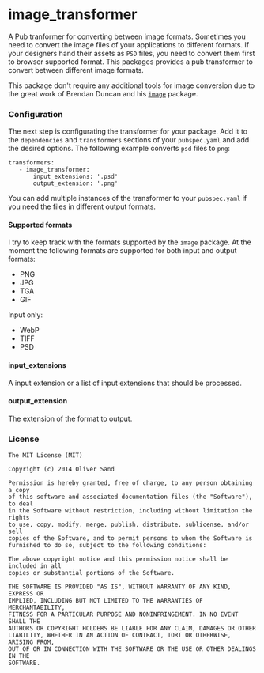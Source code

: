 image_transformer
=================

A Pub tranformer for converting between image formats. Sometimes you need to
convert the image files of your applications to different formats. If your
designers hand their assets as ```PSD``` files, you need to convert them first
to browser supported format. This packages provides a pub transformer to convert
between different image formats.

This package don't require any additional tools for image conversion due to the
great work of Brendan Duncan and his [```image```](https://github.com/brendan-duncan/image) 
package.

### Configuration

The next step is configurating the transformer for your package. Add it to the 
```dependencies``` and ```transformers``` sections of your ```pubspec.yaml``` 
and add the desired options. The following example converts ```psd``` files to 
```png```:

```
transformers:
   - image_transformer:
       input_extensions: '.psd'
       output_extension: '.png'
```

You can add multiple instances of the transformer to your ```pubspec.yaml``` if 
you need the files in different output formats.

#### Supported formats

I try to keep track with the formats supported by the ```image``` package. At
the moment the following formats are supported for both input and output formats:

- PNG
- JPG
- TGA
- GIF

Input only:

- WebP
- TIFF
- PSD

#### input_extensions

A input extension or a list of input extensions that should be processed.

#### output_extension

The extension of the format to output.

### License

```
The MIT License (MIT)

Copyright (c) 2014 Oliver Sand

Permission is hereby granted, free of charge, to any person obtaining a copy
of this software and associated documentation files (the "Software"), to deal
in the Software without restriction, including without limitation the rights
to use, copy, modify, merge, publish, distribute, sublicense, and/or sell
copies of the Software, and to permit persons to whom the Software is
furnished to do so, subject to the following conditions:

The above copyright notice and this permission notice shall be included in all
copies or substantial portions of the Software.

THE SOFTWARE IS PROVIDED "AS IS", WITHOUT WARRANTY OF ANY KIND, EXPRESS OR
IMPLIED, INCLUDING BUT NOT LIMITED TO THE WARRANTIES OF MERCHANTABILITY,
FITNESS FOR A PARTICULAR PURPOSE AND NONINFRINGEMENT. IN NO EVENT SHALL THE
AUTHORS OR COPYRIGHT HOLDERS BE LIABLE FOR ANY CLAIM, DAMAGES OR OTHER
LIABILITY, WHETHER IN AN ACTION OF CONTRACT, TORT OR OTHERWISE, ARISING FROM,
OUT OF OR IN CONNECTION WITH THE SOFTWARE OR THE USE OR OTHER DEALINGS IN THE
SOFTWARE.
```